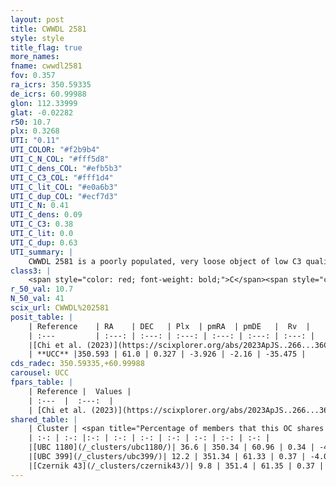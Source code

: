 ```yaml
---
layout: post
title: CWWDL 2581
style: style
title_flag: true
more_names: 
fname: cwwdl2581
fov: 0.357
ra_icrs: 350.59335
de_icrs: 60.99988
glon: 112.33999
glat: -0.02282
r50: 10.7
plx: 0.3268
UTI: "0.11"
UTI_COLOR: "#f2b9b4"
UTI_C_N_COL: "#fff5d8"
UTI_C_dens_COL: "#efb5b3"
UTI_C_C3_COL: "#fff1d4"
UTI_C_lit_COL: "#e0a6b3"
UTI_C_dup_COL: "#ecf7d3"
UTI_C_N: 0.41
UTI_C_dens: 0.09
UTI_C_C3: 0.38
UTI_C_lit: 0.0
UTI_C_dup: 0.63
UTI_summary: |
    CWWDL 2581 is a poorly populated, very loose object of low C3 quality. It was recently reported in the literature.<br><br>This is likely a unique object, which shares a moderate percentage of members with at least one previously reported entry.
class3: |
    <span style="color: red; font-weight: bold;">C</span><span style="color: #FFC300; font-weight: bold;">B</span>
r_50_val: 10.7
N_50_val: 41
scix_url: CWWDL%202581
posit_table: |
    | Reference    | RA    | DEC   | Plx  | pmRA  | pmDE   |  Rv  |
    | :---         | :---: | :---: | :---: | :---: | :---: | :---: |
    |[Chi et al. (2023)](https://scixplorer.org/abs/2023ApJS..266...36C) | 350.609 | 61.044 | 0.318 | -3.911 | -2.087 | -53.019 |
    | **UCC** |350.593 | 61.0 | 0.327 | -3.926 | -2.16 | -35.475 | 
cds_radec: 350.59335,+60.99988
carousel: UCC
fpars_table: |
    | Reference |  Values |
    | :---  |  :---:  |
    | [Chi et al. (2023)](https://scixplorer.org/abs/2023ApJS..266...36C) | `logAge=7.46, Z=0.44` |
shared_table: |
    | Cluster | <span title="Percentage of members that this OC shares with the ones listed">%</span>   | RA   | DEC   | Plx   | pmRA  | pmDE  | Rv | UTI |
    | :-: | :-: |:-: | :-: | :-: | :-: | :-: | :-: | :-: |
    |[UBC 1180](/_clusters/ubc1180/)| 36.6 | 350.34 | 60.96 | 0.34 | -4.0 | -2.19 | -47.6 |0.16 |
    |[UBC 399](/_clusters/ubc399/)| 12.2 | 351.34 | 61.33 | 0.37 | -4.01 | -2.15 | -57.18 |0.24 |
    |[Czernik 43](/_clusters/czernik43/)| 9.8 | 351.4 | 61.35 | 0.37 | -3.99 | -2.15 | -55.26 |0.81 |
---
```

